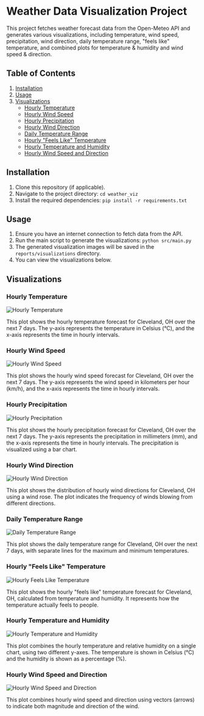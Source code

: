 # Weather Data Visualization Project

This project fetches weather forecast data from the Open-Meteo API and generates various visualizations, including temperature, wind speed, precipitation, wind direction, daily temperature range, "feels like" temperature, and combined plots for temperature & humidity and wind speed & direction.

## Table of Contents

1.  [Installation](#installation)
2.  [Usage](#usage)
3.  [Visualizations](#visualizations)
    * [Hourly Temperature](#hourly-temperature)
    * [Hourly Wind Speed](#hourly-wind-speed)
    * [Hourly Precipitation](#hourly-precipitation)
    * [Hourly Wind Direction](#hourly-wind-direction)
    * [Daily Temperature Range](#daily-temperature-range)
    * [Hourly "Feels Like" Temperature](#hourly-feels-like-temperature)
    * [Hourly Temperature and Humidity](#hourly-temperature-and-humidity)
    * [Hourly Wind Speed and Direction](#hourly-wind-speed-and-direction)

## Installation

1.  Clone this repository (if applicable).
2.  Navigate to the project directory: `cd weather_viz`
3.  Install the required dependencies: `pip install -r requirements.txt`

## Usage

1.  Ensure you have an internet connection to fetch data from the API.
2.  Run the main script to generate the visualizations: `python src/main.py`
3.  The generated visualization images will be saved in the `reports/visualizations` directory.
4.  You can view the visualizations below.

## Visualizations

###   Hourly Temperature

![Hourly Temperature](reports/visualizations/hourly_temperature.png)

This plot shows the hourly temperature forecast for Cleveland, OH over the next 7 days. The y-axis represents the temperature in Celsius (°C), and the x-axis represents the time in hourly intervals.

###   Hourly Wind Speed

![Hourly Wind Speed](reports/visualizations/wind_plot.png)

This plot shows the hourly wind speed forecast for Cleveland, OH over the next 7 days. The y-axis represents the wind speed in kilometers per hour (km/h), and the x-axis represents the time in hourly intervals.

###   Hourly Precipitation

![Hourly Precipitation](reports/visualizations/precipitation_plot.png)

This plot shows the hourly precipitation forecast for Cleveland, OH over the next 7 days. The y-axis represents the precipitation in millimeters (mm), and the x-axis represents the time in hourly intervals. The precipitation is visualized using a bar chart.

###   Hourly Wind Direction

![Hourly Wind Direction](reports/visualizations/wind_direction_rose.png)

This plot shows the distribution of hourly wind directions for Cleveland, OH using a wind rose. The plot indicates the frequency of winds blowing from different directions.

###   Daily Temperature Range

![Daily Temperature Range](reports/visualizations/daily_temperature_range_plot.png)

This plot shows the daily temperature range for Cleveland, OH over the next 7 days, with separate lines for the maximum and minimum temperatures.

###   Hourly "Feels Like" Temperature

![Hourly Feels Like Temperature](reports/visualizations/feels_like_temperature_plot.png)

This plot shows the hourly "feels like" temperature forecast for Cleveland, OH, calculated from temperature and humidity. It represents how the temperature actually feels to people.

###   Hourly Temperature and Humidity

![Hourly Temperature and Humidity](reports/visualizations/temperature_humidity_plot.png)

This plot combines the hourly temperature and relative humidity on a single chart, using two different y-axes. The temperature is shown in Celsius (°C) and the humidity is shown as a percentage (%).

###   Hourly Wind Speed and Direction

![Hourly Wind Speed and Direction](reports/visualizations/wind_speed_direction_plot.png)

This plot combines hourly wind speed and direction using vectors (arrows) to indicate both magnitude and direction of the wind.